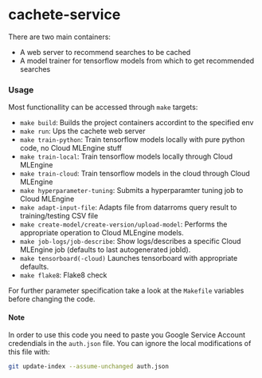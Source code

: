 # cachete-service

There are two main containers:
- A web server to recommend searches to be cached
- A model trainer for tensorflow models from which to get recommended searches


### Usage
Most functionallity can be accessed through `make` targets:
- `make build`: Builds the project containers accordint to the specified env
- `make run`: Ups the cachete web server
- `make train-python`: Train tensorflow models locally with pure python code, no Cloud MLEngine stuff
- `make train-local`: Train tensorflow models locally through Cloud MLEngine
- `make train-cloud`: Train tensorflow models in the cloud through Cloud MLEngine
- `make hyperparameter-tuning`: Submits a hyperparamter tuning job to Cloud MLEngine
- `make adapt-input-file`: Adapts file from datarroms query result to training/testing CSV file
- `make create-model/create-version/upload-model`: Performs the appropriate operation to Cloud MLEngine models.
- `make job-logs/job-describe`: Show logs/describes a specific Cloud MLEngine job (defaults to last autogenerated jobId).
- `make tensorboard(-cloud)` Launches tensorboard with appropriate defaults.
- `make flake8`: Flake8 check

For further parameter specification take a look at the `Makefile` variables before changing the code.

#### Note
In order to use this code you need to paste you Google Service Account credendials in the `auth.json` file. You can ignore the local modifications of this file with:
```sh
git update-index --assume-unchanged auth.json
```
